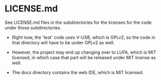 # LICENSE.md

See LICENSE.md files in the subdirectories for the licenses for the code under those
subdirectories.

* Right now, the 'test' code uses V-USB, which is GPLv2, so the code in that directory
will have to be under GPLv2 as well.

* However, the project may end up changing over to LUFA, which is MIT licensed, in which
case that part will be released under MIT license as well.

* The docs directory contains the web IDE, which is MIT licensed.
